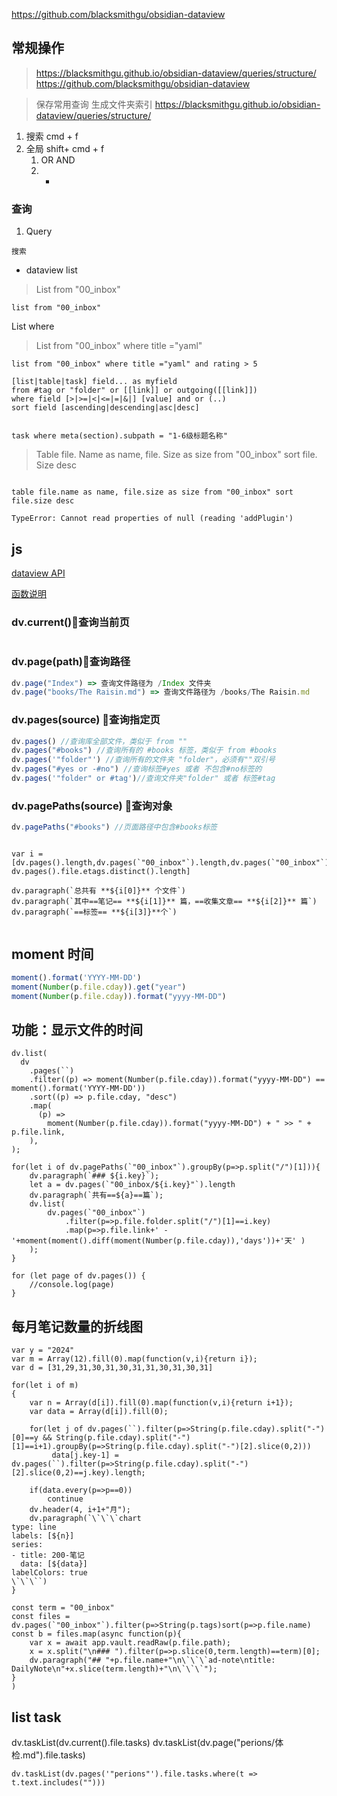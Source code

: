 

https://github.com/blacksmithgu/obsidian-dataview




## 常规操作

> https://blacksmithgu.github.io/obsidian-dataview/queries/structure/
> https://github.com/blacksmithgu/obsidian-dataview

> 保存常用查询
> 生成文件夹索引
> https://blacksmithgu.github.io/obsidian-dataview/queries/structure/




1. 搜索 cmd + f
2. 全局  shift+ cmd + f
	1. OR AND
	2. - 

### 查询
1. Query 

```query
搜索
```


* dataview list

> List from "00_inbox"


```dataview
list from "00_inbox"
```

List where 
> List from "00_inbox" where title ="yaml"

```dataview
list from "00_inbox" where title ="yaml" and rating > 5
```



```
[list|table|task] field... as myfield 
from #tag or "folder" or [[link]] or outgoing([[link]])
where field [>|>=|<|<=|=|&|] [value] and or (..)
sort field [ascending|descending|asc|desc] 


task where meta(section).subpath = "1-6级标题名称" 
```




> Table file. Name as name, file. Size as size from "00_inbox" sort file. Size desc

```dataview

table file.name as name, file.size as size from "00_inbox" sort file.size desc
```


```
TypeError: Cannot read properties of null (reading 'addPlugin')

```


## js



[dataview API](https://blacksmithgu.github.io/obsidian-dataview/api/code-reference/)

[函数说明](https://coffeetea.top/zh/dataview/dataviewjs-fuction.html)

### dv.current()🍇查询当前页
```js


```


### dv.page(path)🍊查询路径

```js
dv.page("Index") => 查询文件路径为 /Index 文件夹
dv.page("books/The Raisin.md") => 查询文件路径为 /books/The Raisin.md
```


###  dv.pages(source)    🍈查询指定页

```js
dv.pages() //查询库全部文件，类似于 from "" 
dv.pages("#books") //查询所有的 #books 标签，类似于 from #books
dv.pages('"folder"') //查询所有的文件夹 "folder"，必须有""双引号 
dv.pages("#yes or -#no") //查询标签#yes 或者 不包含#no标签的 
dv.pages('"folder" or #tag')//查询文件夹"folder" 或者 标签#tag

```


### dv.pagePaths(source) 🍉查询对象


```js
dv.pagePaths("#books") //页面路径中包含#books标签
```



```dataviewjs 

var i = [dv.pages().length,dv.pages(`"00_inbox"`).length,dv.pages(`"00_inbox"`).length, dv.pages().file.etags.distinct().length]

dv.paragraph(`总共有 **${i[0]}** 个文件`) 
dv.paragraph(`其中==笔记== **${i[1]}** 篇，==收集文章== **${i[2]}** 篇`) dv.paragraph(`==标签== **${i[3]}**个`)


```


## moment 时间

```js
moment().format('YYYY-MM-DD')
moment(Number(p.file.cday)).get("year")
moment(Number(p.file.cday)).format("yyyy-MM-DD")
```


## 功能：显示文件的时间

```dataviewjs
dv.list(
  dv
    .pages(``)
    .filter((p) => moment(Number(p.file.cday)).format("yyyy-MM-DD") == moment().format('YYYY-MM-DD'))
    .sort((p) => p.file.cday, "desc")
    .map(
      (p) =>
        moment(Number(p.file.cday)).format("yyyy-MM-DD") + " >> " + p.file.link,
    ),
);

```


```dataviewjs
for(let i of dv.pagePaths(`"00_inbox"`).groupBy(p=>p.split("/")[1])){
	dv.paragraph(`### ${i.key}`);
	let a = dv.pages(`"00_inbox/${i.key}"`).length
	dv.paragraph(`共有==${a}==篇`);
	dv.list(
		dv.pages(`"00_inbox"`)
			.filter(p=>p.file.folder.split("/")[1]==i.key)
			.map(p=>p.file.link+' - '+moment(moment().diff(moment(Number(p.file.cday)),'days'))+'天' )
	);
}
```



```dataviewjs
for (let page of dv.pages()) {
	//console.log(page)
}
```


## 每月笔记数量的折线图
```dataviewjs
var y = "2024"
var m = Array(12).fill(0).map(function(v,i){return i});
var d = [31,29,31,30,31,30,31,31,30,31,30,31]

for(let i of m)
{
    var n = Array(d[i]).fill(0).map(function(v,i){return i+1});
    var data = Array(d[i]).fill(0);

    for(let j of dv.pages(``).filter(p=>String(p.file.cday).split("-")[0]==y && String(p.file.cday).split("-")[1]==i+1).groupBy(p=>String(p.file.cday).split("-")[2].slice(0,2)))
         data[j.key-1] = dv.pages(``).filter(p=>String(p.file.cday).split("-")[2].slice(0,2)==j.key).length;

    if(data.every(p=>p==0))
        continue
    dv.header(4, i+1+"月");
    dv.paragraph(`\`\`\`chart
type: line
labels: [${n}]
series:
- title: 200-笔记
  data: [${data}]
labelColors: true
\`\`\``)
}
```



```dataviewjs
const term = "00_inbox"
const files = dv.pages(`"00_inbox"`).filter(p=>String(p.tags)sort(p=>p.file.name)
const b = files.map(async function(p){
    var x = await app.vault.readRaw(p.file.path);
    x = x.split("\n### ").filter(p=>p.slice(0,term.length)==term)[0];
    dv.paragraph("## "+p.file.name+"\n\`\`\`ad-note\ntitle: DailyNote\n"+x.slice(term.length)+"\n\`\`\`");
}
)
```


## list task
dv.taskList(dv.current().file.tasks)
dv.taskList(dv.page("perions/体检.md").file.tasks)

```dataviewjs
dv.taskList(dv.pages('"perions"').file.tasks.where(t => t.text.includes("")))
```


